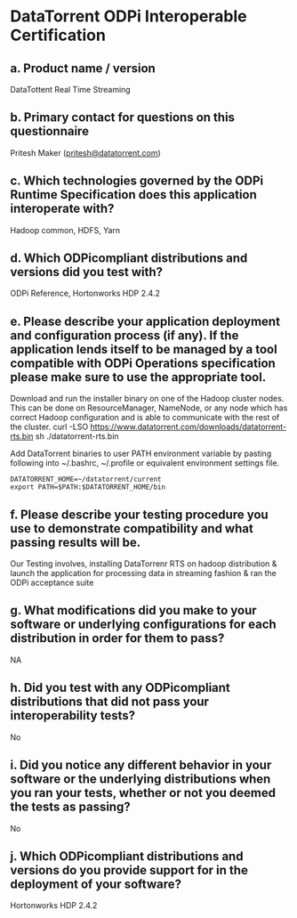 # DataTorrent ODPi Interoperable Certification

## a. Product name / version 
DataTottent Real Time Streaming

## b. Primary contact for questions on this questionnaire 
Pritesh Maker (pritesh@datatorrent.com)

## c. Which technologies governed by the ODPi Runtime Specification does this application interoperate with? 
Hadoop common, HDFS, Yarn

## d. Which ODPi­compliant distributions and versions did you test with? 
ODPi Reference, Hortonworks HDP 2.4.2

## e. Please describe your application deployment and configuration process (if any). If the application lends itself to be managed by a tool compatible with ODPi Operations specification please make sure to use the appropriate tool. 

Download and run the installer binary on one of the Hadoop cluster nodes. This can be done on ResourceManager, NameNode, or any node which has correct Hadoop configuration and is able to communicate with the rest of the cluster.
    curl -LSO https://www.datatorrent.com/downloads/datatorrent-rts.bin
    sh ./datatorrent-rts.bin

Add DataTorrent binaries to user PATH environment variable by pasting following into ~/.bashrc, ~/.profile or equivalent environment settings file.

    DATATORRENT_HOME=~/datatorrent/current
    export PATH=$PATH:$DATATORRENT_HOME/bin

## f. Please describe your testing procedure you use to demonstrate compatibility and  what passing results will be. 
Our Testing involves, installing DataTorrenr RTS on hadoop distribution & launch the application for processing data in streaming fashion & ran the ODPi acceptance suite 

## g. What modifications did you make to your software or underlying configurations for each distribution in order for them to pass? 
NA

## h. Did you test with any ODPi­compliant distributions that did not pass your interoperability tests? 
No

## i. Did you notice any different behavior in your software or the underlying distributions when you ran your tests, whether or not you deemed the tests as passing? 
No

## j. Which ODPi­compliant distributions and versions do you provide support for in the deployment of your software?
Hortonworks HDP 2.4.2
